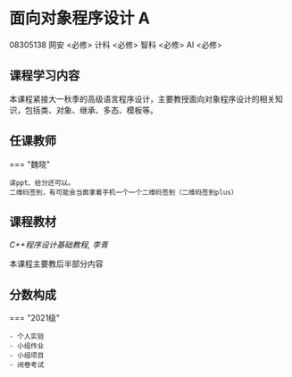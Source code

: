 # 面向对象程序设计 A
<div class="badges">
<span class="badge course-id-badge"> 08305138 </span>
<span class="badge compulsory-badge"> 网安 <必修></span>
<span class="badge compulsory-badge"> 计科 <必修></span>
<span class="badge compulsory-badge"> 智科 <必修></span>
<span class="badge compulsory-badge"> AI <必修></span>
</div>

## 课程学习内容

本课程紧接大一秋季的高级语言程序设计，主要教授面向对象程序设计的相关知识，包括类、对象、继承、多态、模板等。


## 任课教师

=== "魏晓"

    读ppt、给分还可以。
    二维码签到，有可能会当面拿着手机一个一个二维码签到（二维码签到plus）

<!-- === "<教师2>" 

    <授课方式（如是否双语、板书/PPT/其他）、授课水平、给分情况等> -->



## 课程教材

*C++程序设计基础教程, 李青*

本课程主要教后半部分内容

## 分数构成

=== "2021级"

    - 个人实验
    - 小组作业
    - 小组项目
    - 闭卷考试

<!-- === "<教师2>" 

    <分数构成，可具体介绍各部分，如作业情况、实验内容及形式、考试范围及形式等>

!!! note
    同上，如果各教学班分数构成一致则可以直接写文本，否则建议同上形式。 -->

<!-- ## <其他可选项目>

包括 推荐书单、参考笔记、其他资源、课程学习建议、个人评论、后续课程 等，每一个占一个二级标题（`##`）

可以将其他文件类型的资料（尽量不要太大）上传到同一目录中，然后在页面里添加指向资料的链接（`[文字](相对路径)`）

!!! note
    可以参考其他已经基本完成的页面的 markdown 源码 -->